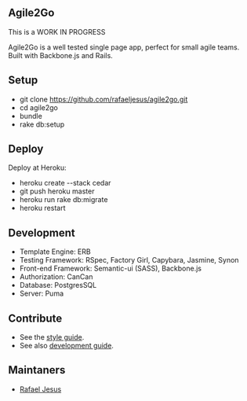 Agile2Go
--------

This is a WORK IN PROGRESS

Agile2Go is a well tested single page app, perfect for small agile teams.
Built with Backbone.js and Rails.

Setup
-----

* git clone https://github.com/rafaeljesus/agile2go.git
* cd agile2go
* bundle
* rake db:setup

Deploy
------

Deploy at Heroku:

* heroku create --stack cedar
* git push heroku master
* heroku run rake db:migrate
* heroku restart

Development
-----------

* Template Engine: ERB
* Testing Framework: RSpec, Factory Girl, Capybara, Jasmine, Synon
* Front-end Framework: Semantic-ui (SASS), Backbone.js
* Authorization: CanCan
* Database: PostgresSQL
* Server: Puma

Contribute
----------

* See the [style guide](https://github.com/copycopter/style-guide).
* See also [development guide](https://github.com/thoughtbot/guides).

Maintaners
----------

* [Rafael Jesus](https://github.com/rafaeljesus)
